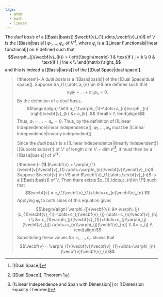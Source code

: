 ```yaml
---
tags:
  - atom
  - math
  - linear
---
```

The *dual basis* of a [[Basis|basis]] $\vecbf{v}_{1},\dots,\vecbf{v}_{n}$ of $V$ is the [[Basis|basis]] $\varphi_{1},\dots,\varphi_{n}$ of $V'$[^1], where $\varphi_{j}$ is a [[Linear Functionals|linear functional]] on $V$ defined such that
$$\varphi_{j}(\vecbf{v}_{k}) = \left\{\begin{matrix}
	1 & \text{if } j = k \\
	0 & \text{if } j \ne k \\
\end{matrix}\right.,$$
and this is indeed a [[Basis|basis]] of the [[Dual Space|dual space]].

> [!theorem]- A *dual basis* is a [[Basis|basis]] of the [[Dual Space|dual space]].
> Suppose $a_{1},\dots,a_{n} \in \F$ are defined such that
> $$ a_{1}\varphi_{1}+\dots+a_{n}\varphi_{n} = 0. $$
> By the definition of a *dual basis*,
> $$\begin{align}
> 	\left( a_{1}\varphi_{1}+\dots+a_{n}\varphi_{n} \right)\vecbf{v}_{k} &= a_{k}. && \forall k \\
> \end{align}$$
> Thus, $a_{1}=\dots=a_{n}=0$. Thus, by the definition of [[Linear Independence|linear independence]], $\varphi_{1},\dots,\varphi_{n}$ must be [[Linear Independence|linearly independent]].
> 
> Since the *dual basis* is a [[Linear Independence|linearly independent]] [[Subsets|subset]] of $V'$ of length $\dim\,V=\text{dim}\,V'$[^2], it must then be a [[Basis|basis]] of $V'$[^3].

> [!theorem]- **(1)** $\vecbf{v} = \varphi_{1}(\vecbf{v})\vecbf{v}_{1}+\dots+\varphi_{n}(\vecbf{v})\vecbf{v}_{n}$
> Suppose $\vecbf{v} \in V$ and $\vecbf{v}_{1},\dots,\vecbf{v}_{n}$ is a [[Basis|basis]] of $V$. Then there exists $c_{1},\dots,c_{n}\in \F$ such that
> $$\vecbf{v} = c_{1}\vecbf{v}_{1}+\dots+c_{n}\vecbf{v}_{n}.$$
> Applying $\varphi_{j}$ to both sides of this equation gives
> $$\begin{align}
> 	\varphi_{j}(\vecbf{v}) &= \varphi_{j}(c_{1}\vecbf{v}_{1}+\dots+c_{j}\vecbf{v}_{j}+\dots+c_{n}\vecbf{v}_{n}) \\
> 	&= c_{1}\varphi_{j}(\vecbf{v}_{1})+\dots+c_{j}\varphi_{j}(\vecbf{v}_{j})+\dots+c_{n}\varphi_{j}(\vecbf{v}_{n}) \\
> 	&= c_{j} \\
> \end{align}$$
> Substituting these values for $c_{1},\dots,c_{n}$ shows that
> $$\vecbf{v} = \varphi_{1}(\vecbf{v})\vecbf{v}_{1}+\dots+\varphi_{n}(\vecbf{v})\vecbf{v}_{n}$$

[^1]: [[Dual Space]]
[^2]: [[Dual Space]], Theorem 1
[^3]: [[Linear Independence and Span with Dimension]] or [[Dimension Equality Theorem]]
